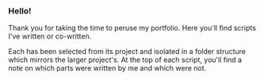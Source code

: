 ### Hello! 
Thank you for taking the time to peruse my portfolio. 
Here you'll find scripts I've written or co-written. 

Each has been selected from its project and isolated in a folder structure which mirrors the larger project's. 
At the top of each script, you'll find a note on which parts were written by me and which were not. 
